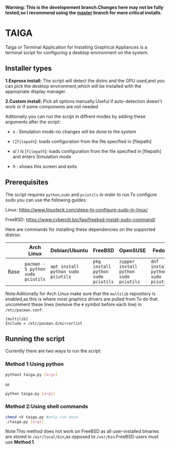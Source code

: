 **Warning: This is the developement branch.Changes here may not be fully tested,so I recommend using the [master]([master](https://github.com/document10/taiga)) branch for more critical installs.**
# TAIGA
Taiga or Terminal Application for Installing Graphical Appliances is a terminal script for configuring a desktop environment on the system.

## Installer types
**1.Express install:** The script will detect the distro and the GPU used,and you can pick the desktop environment,which will be installed with the appropriate display manager.

**2.Custom install:** Pick all options manually.Useful if auto-detection doesn't work or if some components are not needed

Aditionally you can run the script in diffrent modes by adding these arguments after the script:

- *s* : Simulation mode-no changes will be done to the system
- *l* [`filepath`]: loads configuration from the file specified in [filepath]
- *sl* / *ls* [`filepath`]: loads configuration from the file specified in [filepath] and enters Simulation mode

- *h* : shows this screen and exits
## Prerequisites
The script requires `python`,`sudo` and `pciutils` in order to run.To configure sudo you can use the following guides:

Linux: https://www.linuxteck.com/steps-to-configure-sudo-in-linux/

FreeBSD: https://www.cyberciti.biz/faq/freebsd-install-sudo-command/

Here are commands for installing these dependencies on the supported distros:

| | Arch Linux| Debian/Ubuntu | FreeBSD | OpenSUSE | Fedora | Void Linux |
|-|-----------|---------------|---------|----------|--------|------------|
| Base | `pacman -S python sudo pciutils` | `apt install python sudo pciutils` | `pkg install python sudo pciutils` | `zypper install python sudo pciutils` | `dnf install python sudo pciutils`| `xbps-install python3 sudo pciutils`

Note:Aditionally for Arch Linux make sure that the `multilib` repository is enabled,as this is where most graphics drivers are pulled from.To do that uncomment these lines (remove the `#` symbol before each line) in `/etc/pacman.conf`:
```
[multilib]
Include = /etc/pacman.d/mirrorlist
```

## Running the script
Currently there are two ways to run the script:

### Method 1:Using python
```sh
python3 taiga.py [args]
```
or
```sh
python taiga.py [args]
```

### Method 2:Using shell commands
```sh
chmod +X taiga.py #only run once
./taiga.py [args]
```
Note:This method does not work on FreeBSD as all user-installed binaries are stored in `/usr/local/bin`,as opposed to `/usr/bin`.FreeBSD users must use **Method 1**.
